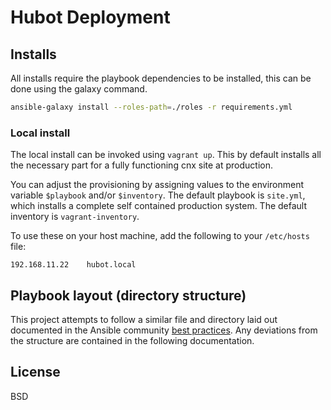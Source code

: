# Hubot Deployment

## Installs

All installs require the playbook dependencies to be installed, this can be done using the galaxy command.

```sh
ansible-galaxy install --roles-path=./roles -r requirements.yml
```

### Local install

The local install can be invoked using ``vagrant up``. This by default installs all the necessary part for a fully functioning cnx site at production.

You can adjust the provisioning by assigning values to the environment variable ``$playbook`` and/or ``$inventory``. The default playbook is ``site.yml``, which installs a complete self contained production system. The default inventory is ``vagrant-inventory``.

To use these on your host machine, add the following to your ``/etc/hosts`` file:

```
192.168.11.22    hubot.local
```

## Playbook layout (directory structure)

This project attempts to follow a similar file and directory laid out documented in the Ansible community [best practices](http://docs.ansible.com/playbooks_best_practices.html#directory-layout). Any deviations from the structure are contained in the following documentation.

## License

BSD
